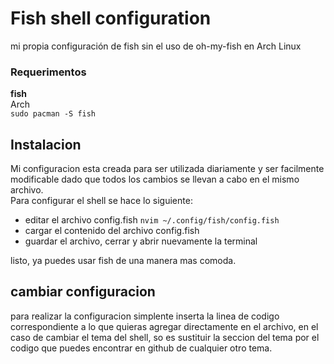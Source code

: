# Fish shell configuration
mi propia configuración de fish sin el uso de oh-my-fish en Arch Linux

### Requerimentos

**fish**<br />
Arch<br />
`sudo pacman -S fish`<br />

## Instalacion
Mi configuracion esta creada para ser utilizada diariamente y ser facilmente modificable dado que todos los cambios se llevan a cabo en el mismo archivo.<br />
Para configurar el shell se hace lo siguiente:
- editar el archivo config.fish
`nvim ~/.config/fish/config.fish`
- cargar el contenido del archivo config.fish
- guardar el archivo, cerrar y abrir nuevamente la terminal

listo, ya puedes usar fish  de una manera mas comoda.
## cambiar configuracion
para realizar la configuracion simplente inserta la linea de codigo correspondiente a lo que quieras agregar directamente en el archivo, en el caso de cambiar el tema del shell, so es sustituir la seccion del tema por el codigo que puedes encontrar en github de cualquier otro tema.
